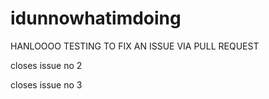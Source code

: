 # idunnowhatimdoing


HANLOOOO TESTING TO FIX AN ISSUE VIA PULL REQUEST


closes issue no 2

closes issue no 3